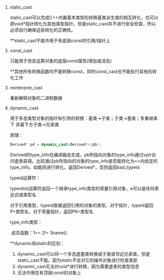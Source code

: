 1. static_cast

   static_cast可以完成C++内置基本类型的转换基类派生类的相互转化，也可以把void*指针转化为其他类型指针。但是static_cast并不进行安全检查，所以必须自行确保这些转化的正确性。

   **static_cast不能作用于有底层const的引用/指针上

2. const_cast

   只能用于改变运算对象的底层const属性(增加或消去)

   **其他所有转换函数均不能转换const，同时const_cast也不能执行其他的转化工作

3. reinterpret_cast

   重新解释对象的二进制数据

4. dynamic_cast

   用于多态类型对象的指针和引用的转换：基类->子类；子类->基类；多重继承下 非最下方子类->兄弟类

   原理：

   ```c++
   Derived* pd = dynamic_cast<Derived*>(pb);
   ```

   Derived的type_info在编译器会生成，pb所指向对象的type_info通过vptr访问虚表获得。比较通过pb所指向的对象的type_info是否能转化为<>内给定的type_info。如能则进行转化，返回Derived*，否则返回bad_typeid

   typeid运算符：

   ​	typeid(e)运算符返回一个继承type_info类型的常量引用对象，e可以是任何表达式或类型名

   ​	对于引用类型，typeid直接返回引用的对象的类型，对于指针，typeid返回P+类型名，对于常量指针，返回PK+类型名

   type_info类型：

   ​	成员函数：1==    2!=    3name()

   **dynamic和static的区别：

   1. dynamic_cast可以将一个多态虚基类转换成子类或邻近兄弟类，但是static_cast不能。因为static不会对它的操作对象进行检查类型
   2. dynamic_cast无法对void*进行转换，因为需要虚表的类型信息
   3. 无法作用在有顶层const的对象上